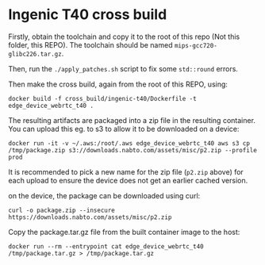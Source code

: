 # Ingenic T40 cross build

Firstly, obtain the toolchain and copy it to the root of this repo (Not this folder, this REPO). The toolchain should be named `mips-gcc720-glibc226.tar.gz`.

Then, run the `./apply_patches.sh` script to fix some `std::round` errors.


Then make the cross build, again from the root of this REPO, using:

```
docker build -f cross_build/ingenic-t40/Dockerfile -t edge_device_webrtc_t40 .
```

The resulting artifacts are packaged into a zip file in the resulting container. You can upload this eg. to s3 to allow it to be downloaded on a device:

```
docker run -it -v ~/.aws:/root/.aws edge_device_webrtc_t40 aws s3 cp /tmp/package.zip s3://downloads.nabto.com/assets/misc/p2.zip --profile prod
```

It is recommended to pick a new name for the zip file (`p2.zip` above) for each upload to ensure the device does not get an earlier cached version.

on the device, the package can be downloaded using curl:

```
curl -o package.zip --insecure https://downloads.nabto.com/assets/misc/p2.zip
```


Copy the package.tar.gz file from the built container image to the host:
```
docker run --rm --entrypoint cat edge_device_webrtc_t40 /tmp/package.tar.gz > /tmp/package.tar.gz
```
